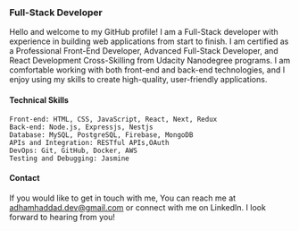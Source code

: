 <h3>Full-Stack Developer</h3>

Hello and welcome to my GitHub profile! I am a Full-Stack developer with experience in building web applications from start to finish. I am certified as a Professional Front-End Developer, Advanced Full-Stack Developer, and React Development Cross-Skilling from Udacity Nanodegree programs. I am comfortable working with both front-end and back-end technologies, and I enjoy using my skills to create high-quality, user-friendly applications.

<h4>Technical Skills</h4>

    Front-end: HTML, CSS, JavaScript, React, Next, Redux
    Back-end: Node.js, Expressjs, Nestjs
    Database: MySQL, PostgreSQL, Firebase, MongoDB
    APIs and Integration: RESTful APIs,OAuth
    DevOps: Git, GitHub, Docker, AWS
    Testing and Debugging: Jasmine

<h4>Contact</h4>

If you would like to get in touch with me, You can reach me at adhamhaddad.dev@gmail.com or connect with me on LinkedIn. I look forward to hearing from you!
